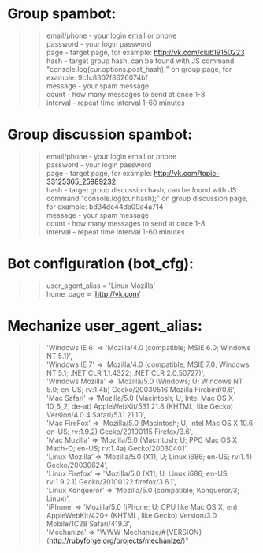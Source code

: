 # Group spambot:

>>email/phone - your login email or phone  
password      - your login password  
page          - target page, for example: http://vk.com/club19150223  
hash          - target group hash, can be found with JS command "console.log(cur.options.post_hash);" on group page, for example: 9c1c8307f8626074bf  
message       - your spam message  
count         - how many messages to send at once 1-8  
interval      - repeat time interval 1-60 minutes  

# Group discussion spambot:

>>email/phone - your login email or phone  
password      - your login password  
page          - target page, for example: http://vk.com/topic-33125365_25989232  
hash          - target group discussion hash, can be found with JS command "console.log(cur.hash);" on group discussion page, for example: bd34dc44da09a4a714  
message       - your spam message  
count         - how many messages to send at once 1-8  
interval      - repeat time interval 1-60 minutes  

# Bot configuration (bot_cfg):

>>user_agent_alias = 'Linux Mozilla'  
home_page         = 'http://vk.com'  

# Mechanize user_agent_alias:

>>'Windows IE 6'  => 'Mozilla/4.0 (compatible; MSIE 6.0; Windows NT 5.1)',  
'Windows IE 7'    => 'Mozilla/4.0 (compatible; MSIE 7.0; Windows NT 5.1; .NET CLR 1.1.4322; .NET CLR 2.0.50727)',  
'Windows Mozilla' => 'Mozilla/5.0 (Windows; U; Windows NT 5.0; en-US; rv:1.4b) Gecko/20030516 Mozilla Firebird/0.6',  
'Mac Safari'      => 'Mozilla/5.0 (Macintosh; U; Intel Mac OS X 10_6_2; de-at) AppleWebKit/531.21.8 (KHTML, like Gecko) Version/4.0.4 Safari/531.21.10',  
'Mac FireFox'     => 'Mozilla/5.0 (Macintosh; U; Intel Mac OS X 10.6; en-US; rv:1.9.2) Gecko/20100115 Firefox/3.6',  
'Mac Mozilla'     => 'Mozilla/5.0 (Macintosh; U; PPC Mac OS X Mach-O; en-US; rv:1.4a) Gecko/20030401',  
'Linux Mozilla'   => 'Mozilla/5.0 (X11; U; Linux i686; en-US; rv:1.4) Gecko/20030624',  
'Linux Firefox'   => 'Mozilla/5.0 (X11; U; Linux i686; en-US; rv:1.9.2.1) Gecko/20100122 firefox/3.6.1',  
'Linux Konqueror' => 'Mozilla/5.0 (compatible; Konqueror/3; Linux)',  
'iPhone'          => 'Mozilla/5.0 (iPhone; U; CPU like Mac OS X; en) AppleWebKit/420+ (KHTML, like Gecko) Version/3.0 Mobile/1C28 Safari/419.3',  
'Mechanize'       => "WWW-Mechanize/#{VERSION} (http://rubyforge.org/projects/mechanize/)"  

